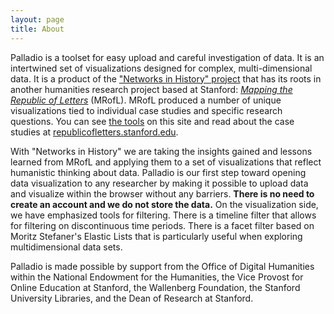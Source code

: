```yaml
---
layout: page
title: About
---
```


Palladio is a toolset for easy upload and careful investigation of data. It is an intertwined set of visualizations designed for complex, multi-dimensional data. It is a product of the ["Networks in History" project](/projects/networks-in-history) that has its roots in another humanities research project based at Stanford: [*Mapping the Republic of Letters*](http://republicofletters.stanford.edu) (MRofL). MRofL produced a number of unique visualizations tied to individual case studies and specific research questions. You can see [the tools](/tools/) on this site and read about the case studies at [republicofletters.stanford.edu](http://republicofletters.stanford.edu).

With "Networks in History" we are taking the insights gained and lessons learned from MRofL and applying them to a set of visualizations that reflect humanistic thinking about data. Palladio is our first step toward opening data visualization to any researcher by making it possible to upload data and visualize within the browser without any barriers. **There is no need to create an account and we do not store the data.** On the visualization side, we have emphasized tools for filtering. There is a timeline filter that allows for filtering on discontinuous time periods. There is a facet filter based on Moritz Stefaner's Elastic Lists that is particularly useful when exploring multidimensional data sets.

Palladio is made possible by support from the  Office of Digital Humanities within the National Endowment for the Humanities, the Vice Provost for Online Education at Stanford, the Wallenberg Foundation, the Stanford University Libraries, and the Dean of Research at Stanford.
